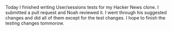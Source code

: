 Today I finished writing User/sessions tests for my Hacker News clone. I submitted a pull request and Noah reviewed it. I went through his suggested changes and did all of them except for the test changes. I hope to finish the testing changes tommorow.